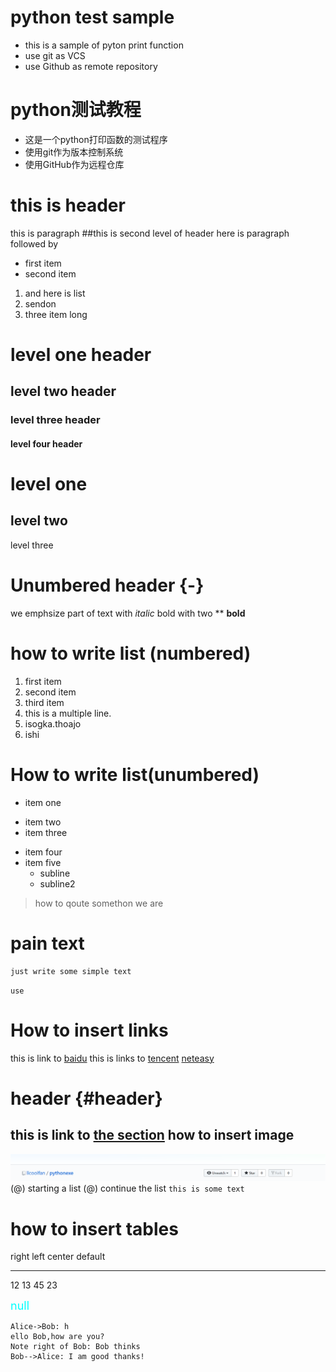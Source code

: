 # python test sample
* this is a sample of pyton print function
* use git as VCS
* use Github as remote repository
# python测试教程
* 这是一个python打印函数的测试程序
* 使用git作为版本控制系统
* 使用GitHub作为远程仓库
# this is header
this is paragraph
##this is second level of header
here is paragraph followed by
* first item 
* second item
1. and here is list
2. sendon
3. three item long
# level one  header
## level two header
### level three  header
#### level four header
level one 
=========
level two
---------
level three

# Unumbered header {-}
we emphsize part of text with *italic*
bold with two ** **bold**

# how to write list (numbered)
1. first item
2. second item
3. third item
4. this is a multiple line.
5. isogka.thoajo
6. ishi    
# How to write list(unumbered)
* item one
- item two
- item three
* item four
* item five 
    - subline
    * subline2
> how to qoute somethon
> we are 
# pain text
    just write some simple text
`use `
# How to insert links
this is link to [baidu](http://www.baidu.com)
this is links to [tencent] [neteasy]

[tencent]: http://www.tencent.com
[neteasy]: http://www.163.com

# header {#header}
this is link to [the section](#header)
how to insert image
---------------------
![github](./github.png)
(@) starting a list
(@) continue the list
`this is some text`

how to insert tables
======================
right  left    center      default
-----  ----    ------      -------
12      13      45          23


<font color=#00ffff size=4>null</font>

```seq
Alice->Bob: h
ello Bob,how are you?
Note right of Bob: Bob thinks
Bob-->Alice: I am good thanks!
```






